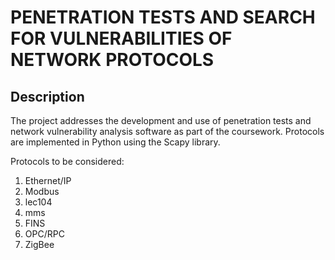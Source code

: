 # PENETRATION TESTS AND SEARCH FOR VULNERABILITIES OF NETWORK PROTOCOLS

## Description
The project addresses the development and use of penetration tests and network vulnerability analysis software as part of the coursework.
Protocols are implemented in Python using the Scapy library.

Protocols to be considered:

1. Ethernet/IP
2. Modbus
3. lec104
4. mms
5. FINS
6. OPC/RPC
7. ZigBee
